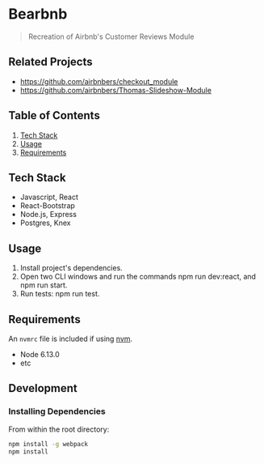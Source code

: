 # Bearbnb

> Recreation of Airbnb's Customer Reviews Module

## Related Projects

- https://github.com/airbnbers/checkout_module
- https://github.com/airbnbers/Thomas-Slideshow-Module

## Table of Contents

1. [Tech Stack](#techstack)
1. [Usage](#Usage)
1. [Requirements](#requirements)

## Tech Stack

- Javascript, React 
- React-Bootstrap
- Node.js, Express
- Postgres, Knex

## Usage

1. Install project's dependencies.
2. Open two CLI windows and run the commands npm run dev:react, and npm run start.
3. Run tests: npm run test.

## Requirements

An `nvmrc` file is included if using [nvm](https://github.com/creationix/nvm).

- Node 6.13.0
- etc

## Development

### Installing Dependencies

From within the root directory:

```sh
npm install -g webpack
npm install
```

